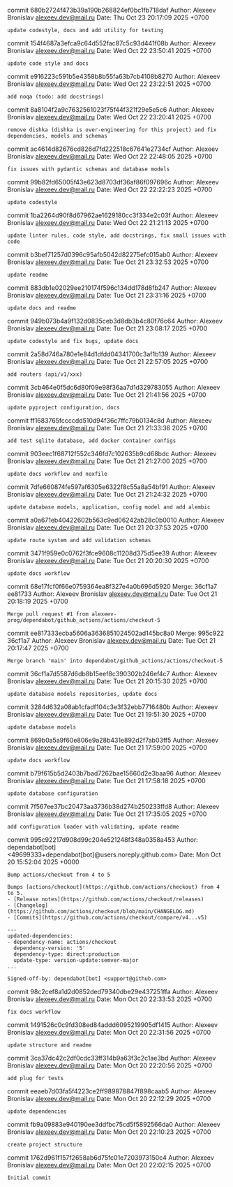 commit 680b2724f473b39a190b268824ef0bc1fb718daf
Author: Alexeev Bronislav <alexeev.dev@mail.ru>
Date:   Thu Oct 23 20:17:09 2025 +0700

    update codestyle, docs and add utility for testing

commit 154f4687a3efca9c64d552fac87c5c93d441f08b
Author: Alexeev Bronislav <alexeev.dev@mail.ru>
Date:   Wed Oct 22 23:50:41 2025 +0700

    update code style and docs

commit e916223c591b5e4358b8b55fa63b7cb4108b8270
Author: Alexeev Bronislav <alexeev.dev@mail.ru>
Date:   Wed Oct 22 23:22:51 2025 +0700

    add noqa (todo: add docstrings)

commit 8a8104f2a9c7632561023f75f44f321f29e5e5c6
Author: Alexeev Bronislav <alexeev.dev@mail.ru>
Date:   Wed Oct 22 23:20:41 2025 +0700

    remove dishka (dishka is over-engineering for this project) and fix dependencies, models and schemas

commit ac4614d82676cd826d7fd222518c67641e2734cf
Author: Alexeev Bronislav <alexeev.dev@mail.ru>
Date:   Wed Oct 22 22:48:05 2025 +0700

    fix issues with pydantic schemas and database models

commit 99b82fd65005f43e623d8703df36af86f097696c
Author: Alexeev Bronislav <alexeev.dev@mail.ru>
Date:   Wed Oct 22 22:22:23 2025 +0700

    update codestyle

commit 1ba2264d90f8d67962ae1629180cc3f334e2c03f
Author: Alexeev Bronislav <alexeev.dev@mail.ru>
Date:   Wed Oct 22 21:21:13 2025 +0700

    update linter rules, code style, add docstrings, fix small issues with code

commit b3bef71257d0396c95afb5042d82275efc015ab0
Author: Alexeev Bronislav <alexeev.dev@mail.ru>
Date:   Tue Oct 21 23:32:53 2025 +0700

    update readme

commit 883db1e02029ee210174f596c134dd178d8fb247
Author: Alexeev Bronislav <alexeev.dev@mail.ru>
Date:   Tue Oct 21 23:31:16 2025 +0700

    update docs and readme

commit 949b073b4a9f132d0835ceb3d8db3b4c80f76c64
Author: Alexeev Bronislav <alexeev.dev@mail.ru>
Date:   Tue Oct 21 23:08:17 2025 +0700

    update codestyle and fix bugs, update docs

commit 2a58d746a780e1e84d1dfdd04341700c3af1b139
Author: Alexeev Bronislav <alexeev.dev@mail.ru>
Date:   Tue Oct 21 22:57:05 2025 +0700

    add routers (api/v1/xxx)

commit 3cb464e0f5dc6d80f09e98f36aa7d1d329783055
Author: Alexeev Bronislav <alexeev.dev@mail.ru>
Date:   Tue Oct 21 21:41:56 2025 +0700

    update pyproject configuration, docs

commit ff1683765fccccdd510d94f36c7ffc79b0134c8d
Author: Alexeev Bronislav <alexeev.dev@mail.ru>
Date:   Tue Oct 21 21:33:36 2025 +0700

    add test sqlite database, add docker container configs

commit 903eec1f68712f552c346fd7c102635b9cd68bdc
Author: Alexeev Bronislav <alexeev.dev@mail.ru>
Date:   Tue Oct 21 21:27:00 2025 +0700

    update docs workflow and noxfile

commit 7dfe660874fe597af6305e6322f8c55a8a54bf91
Author: Alexeev Bronislav <alexeev.dev@mail.ru>
Date:   Tue Oct 21 21:24:32 2025 +0700

    update database models, application, config model and add alembic

commit a0a671eb40422602b563c9ed06242ab28c0b0010
Author: Alexeev Bronislav <alexeev.dev@mail.ru>
Date:   Tue Oct 21 20:37:53 2025 +0700

    update route system and add validation schemas

commit 3471f959e0c0762f3fce9608c11208d375d5ee39
Author: Alexeev Bronislav <alexeev.dev@mail.ru>
Date:   Tue Oct 21 20:20:30 2025 +0700

    update docs workflow

commit 68e17fcf0f66e0759364ea8f327e4a0b696d5920
Merge: 36cf1a7 ee81733
Author: Alexeev Bronislav <alexeev.dev@mail.ru>
Date:   Tue Oct 21 20:18:19 2025 +0700

    Merge pull request #1 from alexeev-prog/dependabot/github_actions/actions/checkout-5

commit ee817333ecba5606a3636851024502ad145bc8a0
Merge: 995c922 36cf1a7
Author: Alexeev Bronislav <alexeev.dev@mail.ru>
Date:   Tue Oct 21 20:17:47 2025 +0700

    Merge branch 'main' into dependabot/github_actions/actions/checkout-5

commit 36cf1a7d5587d6db8b15eef8c390302b246ef4c7
Author: Alexeev Bronislav <alexeev.dev@mail.ru>
Date:   Tue Oct 21 20:15:30 2025 +0700

    update database models repositories, update docs

commit 3284d632a08ab1cfadf104c3e3f32ebb7716480b
Author: Alexeev Bronislav <alexeev.dev@mail.ru>
Date:   Tue Oct 21 19:51:30 2025 +0700

    update database models

commit 869b0a5a9f60e806e9a28b431e892d2f7ab03ff5
Author: Alexeev Bronislav <alexeev.dev@mail.ru>
Date:   Tue Oct 21 17:59:00 2025 +0700

    update docs workflow

commit b79f615b5d2403b7bad7262bae15660d2e3baa96
Author: Alexeev Bronislav <alexeev.dev@mail.ru>
Date:   Tue Oct 21 17:58:18 2025 +0700

    update database configuration

commit 7f567ee37bc20473aa3736b38d274b250233ffd8
Author: Alexeev Bronislav <alexeev.dev@mail.ru>
Date:   Tue Oct 21 17:35:05 2025 +0700

    add configuration loader with validating, update readme

commit 995c92217d908d99c204e521248f348a0358a453
Author: dependabot[bot] <49699333+dependabot[bot]@users.noreply.github.com>
Date:   Mon Oct 20 15:52:04 2025 +0000

    Bump actions/checkout from 4 to 5
    
    Bumps [actions/checkout](https://github.com/actions/checkout) from 4 to 5.
    - [Release notes](https://github.com/actions/checkout/releases)
    - [Changelog](https://github.com/actions/checkout/blob/main/CHANGELOG.md)
    - [Commits](https://github.com/actions/checkout/compare/v4...v5)
    
    ---
    updated-dependencies:
    - dependency-name: actions/checkout
      dependency-version: '5'
      dependency-type: direct:production
      update-type: version-update:semver-major
    ...
    
    Signed-off-by: dependabot[bot] <support@github.com>

commit 98c2cef8a1d2d0852ded79340dbe29e437251ffa
Author: Alexeev Bronislav <alexeev.dev@mail.ru>
Date:   Mon Oct 20 22:33:53 2025 +0700

    fix docs workflow

commit 1491526c0c9fd308ed84addd6095219905df1415
Author: Alexeev Bronislav <alexeev.dev@mail.ru>
Date:   Mon Oct 20 22:31:56 2025 +0700

    update structure and readme

commit 3ca37dc42c2df0cdc33ff314b9a63f3c2c1ae3bd
Author: Alexeev Bronislav <alexeev.dev@mail.ru>
Date:   Mon Oct 20 22:20:56 2025 +0700

    add plug for tests

commit eeaeb7d03fa5f4223ce2ff989878847f898caab5
Author: Alexeev Bronislav <alexeev.dev@mail.ru>
Date:   Mon Oct 20 22:12:29 2025 +0700

    update dependencies

commit fb9a09883e940190ee3ddfbc75cd5f5892566da0
Author: Alexeev Bronislav <alexeev.dev@mail.ru>
Date:   Mon Oct 20 22:10:23 2025 +0700

    create project structure

commit 1762d961f157f2658ab6d75fc01e7203973150c4
Author: Alexeev Bronislav <alexeev.dev@mail.ru>
Date:   Mon Oct 20 22:02:15 2025 +0700

    Initial commit

